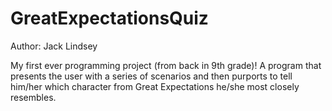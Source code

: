 # GreatExpectationsQuiz


Author: Jack Lindsey

My first ever programming project (from back in 9th grade)!  A program that presents the user with a series of scenarios and then purports to tell him/her which character from Great Expectations he/she most closely resembles.
